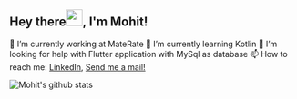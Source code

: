 ## Hey there<img src="https://github.com/TheDudeThatCode/TheDudeThatCode/blob/master/Assets/Hi.gif" width="29px">, I'm Mohit!

 🔭 I’m currently working at MateRate
 🌱 I’m currently learning Kotlin
 🤔 I’m looking for help with Flutter application with MySql as database 
 📫 How to reach me: [LinkedIn](https://www.linkedin.com/in/mohit-jain0901/), [Send me a mail!](mailto:mohit.jain9924@gmail.com)
 <br />
 
 ![Mohit's github stats](https://github-readme-stats.vercel.app/api?username=codedog001&buefy&count_private=true&show_icons=true&hide_border=true&hide=stars)
<br />
 <!--
- 👯 I’m looking to collaborate on...
- 🤔 I’m looking for help with Flutter application with MySql as database.
- 💬 Ask me about ...
- 📫 How to reach me: ...
- 😄 Pronouns: ...
- ⚡ Fun fact: ...
-->
